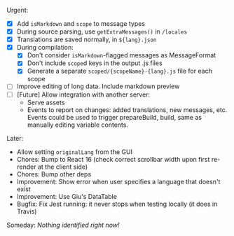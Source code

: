 Urgent:

* [x] Add `isMarkdown` and `scope` to message types
* [x] During source parsing, use `getExtraMessages()` in `/locales`
* [x] Translations are saved normally, in `${lang}.json`
* [x] During compilation:
    * [x] Don't consider `isMarkdown`-flagged messages as MessageFormat
    * [x] Don't include `scope`d keys in the output .js files
    * [x] Generate a separate `scoped/{scopeName}-{lang}.js` file for each scope
* [ ] Improve editing of long data. Include markdown preview
* [ ] [Future] Allow integration with another server:
    * Serve assets
    * Events to report on changes: added translations, new messages, etc. Events could be used to trigger prepareBuild, build, same as manually editing variable contents.

Later:

* Allow setting `originalLang` from the GUI
* Chores: Bump to React 16 (check correct scrollbar width upon first re-render at the client side)
* Chores: Bump other deps
* Improvement: Show error when user specifies a language that doesn't exist
* Improvement: Use Giu's DataTable
* Bugfix: Fix Jest running: it never stops when testing locally (it does in Travis)

Someday: *Nothing identified right now!*
